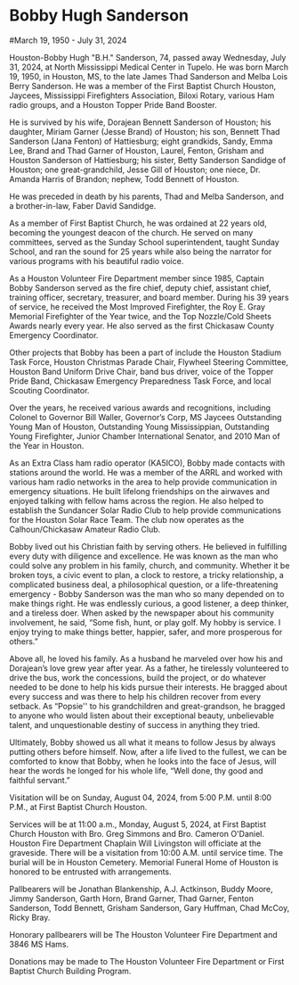 
Bobby Hugh Sanderson
=======
#March 19, 1950 - July 31, 2024

Houston-Bobby Hugh "B.H." Sanderson, 74, passed away Wednesday, July 31, 2024, at North Mississippi Medical Center in Tupelo. He was born March 19, 1950, in Houston, MS, to the late James Thad Sanderson and Melba Lois Berry Sanderson. He was a member of the First Baptist Church Houston, Jaycees, Mississippi Firefighters Association, Biloxi Rotary, various Ham radio groups, and a Houston Topper Pride Band Booster.

He is survived by his wife, Dorajean Bennett Sanderson of Houston; his daughter, Miriam Garner (Jesse Brand) of Houston; his son, Bennett Thad Sanderson (Jana Fenton) of Hattiesburg; eight grandkids, Sandy, Emma Lee, Brand and Thad Garner of Houston, Laurel, Fenton, Grisham and Houston Sanderson of Hattiesburg; his sister, Betty Sanderson Sandidge of Houston; one great-grandchild, Jesse Gill of Houston; one niece, Dr. Amanda Harris of Brandon; nephew, Todd Bennett of Houston.

He was preceded in death by his parents, Thad and Melba Sanderson, and a brother-in-law, Faber David Sandidge.

As a member of First Baptist Church, he was ordained at 22 years old, becoming the youngest deacon of the church. He served on many committees, served as the Sunday School superintendent, taught Sunday School, and ran the sound for 25 years while also being the narrator for various programs with his beautiful radio voice. 

As a Houston Volunteer Fire Department member since 1985, Captain Bobby Sanderson served as the fire chief, deputy chief, assistant chief, training officer, secretary, treasurer, and board member. During his 39 years of service, he received the Most Improved Firefighter, the Roy E. Gray Memorial Firefighter of the Year twice, and the Top Nozzle/Cold Sheets Awards nearly every year. He also served as the first Chickasaw County Emergency Coordinator. 

Other projects that Bobby has been a part of include the Houston Stadium Task Force, Houston Christmas Parade Chair, Flywheel Steering Committee, Houston Band Uniform Drive Chair, band bus driver, voice of the Topper Pride Band, Chickasaw Emergency Preparedness Task Force, and local Scouting Coordinator.

Over the years, he received various awards and recognitions, including Colonel to Governor Bill Waller, Governor’s Corp, MS Jaycees Outstanding Young Man of Houston, Outstanding Young Mississippian, Outstanding Young Firefighter, Junior Chamber International Senator, and 2010 Man of the Year in Houston. 

As an Extra Class ham radio operator (KA5ICO), Bobby made contacts with stations around the world. He was a member of the ARRL and worked with various ham radio networks in the area to help provide communication in emergency situations. He built lifelong friendships on the airwaves and enjoyed talking with fellow hams across the region. He also helped to establish the Sundancer Solar Radio Club to help provide communications for the Houston Solar Race Team. The club now operates as the Calhoun/Chickasaw Amateur Radio Club.

Bobby lived out his Christian faith by serving others. He believed in fulfilling every duty with diligence and excellence. He was known as the man who could solve any problem in his family, church, and community. Whether it be broken toys, a civic event to plan, a clock to restore, a tricky relationship, a complicated business deal, a philosophical question, or a life-threatening emergency - Bobby Sanderson was the man who so many depended on to make things right. He was endlessly curious, a good listener, a deep thinker, and a tireless doer. When asked by the newspaper about his community involvement, he said, “Some fish, hunt, or play golf. My hobby is service. I enjoy trying to make things better, happier, safer, and more prosperous for others.”

Above all, he loved his family. As a husband he marveled over how his and Dorajean’s love grew year after year. As a father, he tirelessly volunteered to drive the bus, work the concessions, build the project, or do whatever needed to be done to help his kids pursue their interests. He bragged about every success and was there to help his children recover from every setback. As “Popsie'' to his grandchildren and great-grandson, he bragged to anyone who would listen about their exceptional beauty, unbelievable talent, and unquestionable destiny of success in anything they tried.

Ultimately, Bobby showed us all what it means to follow Jesus by always putting others before himself. Now, after a life lived to the fullest, we can be comforted to know that Bobby, when he looks into the face of Jesus, will hear the words he longed for his whole life, “Well done, thy good and faithful servant.”

Visitation will be on Sunday, August 04, 2024, from 5:00 P.M. until 8:00 P.M., at First Baptist Church Houston.

Services will be at 11:00 a.m., Monday, August 5, 2024, at First Baptist Church Houston with Bro. Greg Simmons and Bro. Cameron O'Daniel. Houston Fire Department Chaplain Will Livingston will officiate at the graveside. There will be a visitation from 10:00 A.M. until service time. The burial will be in Houston Cemetery. Memorial Funeral Home of Houston is honored to be entrusted with arrangements.

Pallbearers will be Jonathan Blankenship, A.J. Actkinson, Buddy Moore, Jimmy Sanderson, Garth Horn, Brand Garner, Thad Garner, Fenton Sanderson, Todd Bennett, Grisham Sanderson, Gary Huffman, Chad McCoy, Ricky Bray.

Honorary pallbearers will be The Houston Volunteer Fire Department and 3846 MS Hams.

Donations may be made to The Houston Volunteer Fire Department or First Baptist Church Building Program.

 
